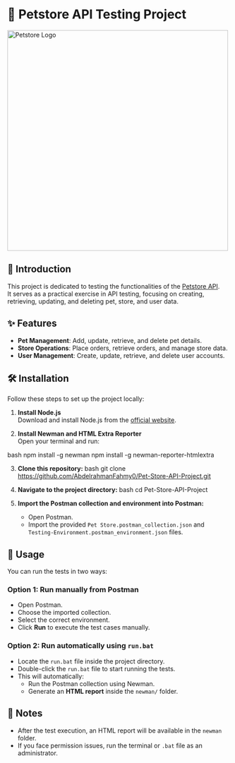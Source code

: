 # 🐾 Petstore API Testing Project

<img src="https://encrypted-tbn0.gstatic.com/images?q=tbn:ANd9GcTWqimV0fZPeeWriH1tF1RSGkv_ro3iSmnPZQ&s" alt="Petstore Logo" width="500"/>

## 📖 Introduction

This project is dedicated to testing the functionalities of the [Petstore API](https://petstore.swagger.io/).  
It serves as a practical exercise in API testing, focusing on creating, retrieving, updating, and deleting pet, store, and user data.

## ✨ Features

- **Pet Management**: Add, update, retrieve, and delete pet details.
- **Store Operations**: Place orders, retrieve orders, and manage store data.
- **User Management**: Create, update, retrieve, and delete user accounts.

## 🛠️ Installation

Follow these steps to set up the project locally:

1. **Install Node.js**  
   Download and install Node.js from the [official website](https://nodejs.org/).

2. **Install Newman and HTML Extra Reporter**  
   Open your terminal and run:

   
bash
   npm install -g newman
   npm install -g newman-reporter-htmlextra

3. **Clone this repository:**
bash
   git clone https://github.com/AbdelrahmanFahmy0/Pet-Store-API-Project.git
   
4. **Navigate to the project directory:**
bash
   cd Pet-Store-API-Project
   
5. **Import the Postman collection and environment into Postman:**
   - Open Postman.
   - Import the provided `Pet Store.postman_collection.json` and `Testing-Environment.postman_environment.json` files.

## 🚀 Usage

You can run the tests in two ways:

### Option 1: Run manually from Postman
- Open Postman.
- Choose the imported collection.
- Select the correct environment.
- Click **Run** to execute the test cases manually.

### Option 2: Run automatically using `run.bat`
- Locate the `run.bat` file inside the project directory.
- Double-click the `run.bat` file to start running the tests.
- This will automatically:
  - Run the Postman collection using Newman.
  - Generate an **HTML report** inside the `newman/` folder.


## 📄 Notes

- After the test execution, an HTML report will be available in the `newman` folder.
- If you face permission issues, run the terminal or `.bat` file as an administrator.
